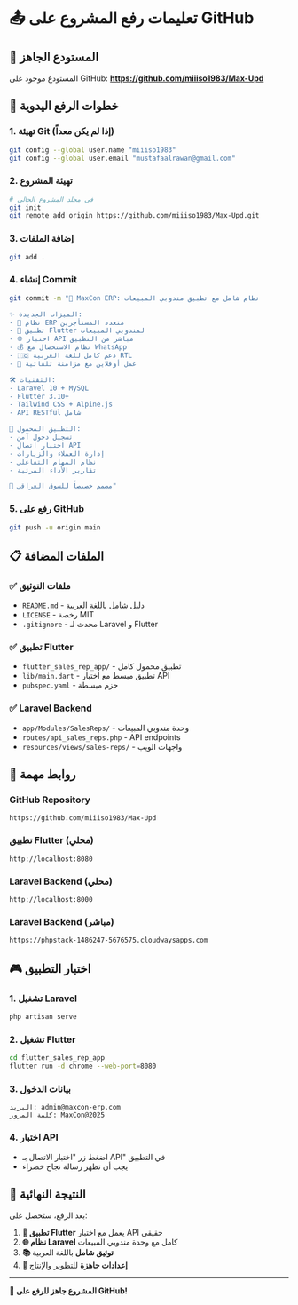# 📤 تعليمات رفع المشروع على GitHub

## 🎯 المستودع الجاهز
المستودع موجود على GitHub: **https://github.com/miiiso1983/Max-Upd**

## 🚀 خطوات الرفع اليدوية

### 1. تهيئة Git (إذا لم يكن معداً)
```bash
git config --global user.name "miiiso1983"
git config --global user.email "mustafaalrawan@gmail.com"
```

### 2. تهيئة المشروع
```bash
# في مجلد المشروع الحالي
git init
git remote add origin https://github.com/miiiso1983/Max-Upd.git
```

### 3. إضافة الملفات
```bash
git add .
```

### 4. إنشاء Commit
```bash
git commit -m "🎉 MaxCon ERP: نظام شامل مع تطبيق مندوبي المبيعات

✨ الميزات الجديدة:
- 🏢 نظام ERP متعدد المستأجرين
- 📱 تطبيق Flutter لمندوبي المبيعات
- 🌐 اختبار API مباشر من التطبيق
- 💰 نظام الاستحصال مع WhatsApp
- 🇮🇶 دعم كامل للغة العربية RTL
- 🔄 عمل أوفلاين مع مزامنة تلقائية

🛠 التقنيات:
- Laravel 10 + MySQL
- Flutter 3.10+ 
- Tailwind CSS + Alpine.js
- API RESTful شامل

📱 التطبيق المحمول:
- تسجيل دخول آمن
- اختبار اتصال API
- إدارة العملاء والزيارات
- نظام المهام التفاعلي
- تقارير الأداء المرئية

🎯 مصمم خصيصاً للسوق العراقي"
```

### 5. رفع على GitHub
```bash
git push -u origin main
```

## 📋 الملفات المضافة

### ✅ ملفات التوثيق
- `README.md` - دليل شامل باللغة العربية
- `LICENSE` - رخصة MIT
- `.gitignore` - محدث لـ Laravel و Flutter

### ✅ تطبيق Flutter
- `flutter_sales_rep_app/` - تطبيق محمول كامل
- `lib/main.dart` - تطبيق مبسط مع اختبار API
- `pubspec.yaml` - حزم مبسطة

### ✅ Laravel Backend
- `app/Modules/SalesReps/` - وحدة مندوبي المبيعات
- `routes/api_sales_reps.php` - API endpoints
- `resources/views/sales-reps/` - واجهات الويب

## 🔗 روابط مهمة

### GitHub Repository
```
https://github.com/miiiso1983/Max-Upd
```

### تطبيق Flutter (محلي)
```
http://localhost:8080
```

### Laravel Backend (محلي)
```
http://localhost:8000
```

### Laravel Backend (مباشر)
```
https://phpstack-1486247-5676575.cloudwaysapps.com
```

## 🎮 اختبار التطبيق

### 1. تشغيل Laravel
```bash
php artisan serve
```

### 2. تشغيل Flutter
```bash
cd flutter_sales_rep_app
flutter run -d chrome --web-port=8080
```

### 3. بيانات الدخول
```
البريد: admin@maxcon-erp.com
كلمة المرور: MaxCon@2025
```

### 4. اختبار API
- اضغط زر "اختبار الاتصال بـ API" في التطبيق
- يجب أن تظهر رسالة نجاح خضراء

## 🎉 النتيجة النهائية

بعد الرفع، ستحصل على:

1. **📱 تطبيق Flutter** يعمل مع اختبار API حقيقي
2. **🌐 نظام Laravel** كامل مع وحدة مندوبي المبيعات
3. **📚 توثيق شامل** باللغة العربية
4. **🔧 إعدادات جاهزة** للتطوير والإنتاج

---

**🚀 المشروع جاهز للرفع على GitHub!**
